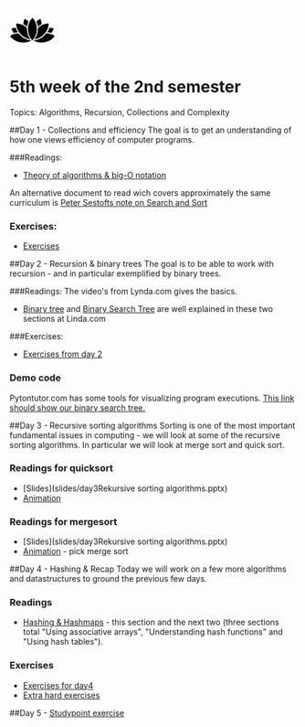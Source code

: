 ![Alt text](img/lotussm.png)
# 5th week of the 2nd semester
Topics: Algorithms, Recursion, Collections and Complexity



##Day 1 - Collections and efficiency
The goal is to get an understanding of how one views efficiency of computer programs. 

###Readings:

* [Theory of algorithms & big-O notation](study/complexity.md)

An alternative document to read wich covers approximately the same curriculum is [Peter Sestofts note on Search and Sort](study/SestoftSearchAndSort.pdf)

### Exercises:
* [Exercises](study/day1exercises.md)

##Day 2 - Recursion & binary trees
The goal is to be able to work with recursion - and in particular exemplified by binary trees.


###Readings:
The video's from Lynda.com gives the basics.

* [Binary tree](https://www.lynda.com/Developer-Programming-Foundations-tutorials/Introduction-tree-data-structures/149042/177132-4.html?org=cphbusiness.dk) and [Binary Search Tree](https://www.lynda.com/Developer-Programming-Foundations-tutorials/Understanding-binary-search-trees-BST/149042/177133-4.html?org=cphbusiness.dk) are well explained in these two sections at Linda.com

###Exercises:
* [Exercises from day 2](study/day2exercises.md)

### Demo code
Pytontutor.com has some tools for visualizing program executions. [This link should show our binary search tree.](http://pythontutor.com/java.html#code=public%20class%20YourClassNameHere%20%7B%0Apublic%20static%20void%20main%28String%5B%5D%20args%29%20%7B%0A%09%09BinaryTree%20bt%20%3D%20new%20BinaryTree%28%29%3B%0A%20%20%20%20%20%20%20%20%20%20%20%20%20%20%20%20bt.insert%282%29%3B%0A%20%20%20%20%20%20%20%20%20%20%20%20%20%20%20%20bt.insert%281%29%3B%0A%20%20%20%20%20%20%20%20%20%20%20%20%20%20%20%20bt.insert%283%29%3B%0A%09%09%0A%09%09boolean%20res%20%3D%20bt.lookup%282%29%3B%20%20%20%20%20%20%20%20%20%20%20%20%20%20%20%20%0A%09%09System.out.println%28res%29%3B%0A%20%20%20%20%20%20%20%20%20%20%20%20%20%20%20%20%0A%20%20%20%20%20%20%20%20%20%20%20%20%20%20%20%20res%20%3D%20bt.lookup%284%29%3B%20%0A%20%20%20%20%20%20%20%20%20%20%20%20%20%20%20%20System.out.println%28res%29%3B%0A%0A%09%09//int%20min%20%3D%20bt.minValue%28%29%3B%0A%09%09//System.out.println%28min%29%3B%0A%0A%09%7D%0A%7D%0A%0A%0Aclass%20BinaryTree%20%0A%7B%0A%09//%20Root%20node%20pointer.%20Will%20be%20null%20for%20an%20empty%20tree.%0A%09private%20Node%20root%3B%0A%09/*%0A%09--Node--%0A%09The%20binary%20tree%20is%20built%20using%20this%20nested%20node%20class.%0A%09Each%20node%20stores%20one%20data%20element,%20and%20has%20left%20and%20right%0A%09sub-tree%20pointer%20which%20may%20be%20null.%0A%09The%20node%20is%20a%20%22dumb%22%20nested%20class%20--%20we%20just%20use%20it%20for%0A%09storage%3B%20it%20does%20not%20have%20any%20methods.%0A%09%20*/%0A%09private%20class%20Node%20%7B%0A%09%09Node%20left%3B%0A%09%09Node%20right%3B%0A%09%09int%20data%3B%0A%09%09Node%28int%20newData%29%20%7B%0A%09%09%09left%20%3D%20null%3B%0A%09%09%09right%20%3D%20null%3B%0A%09%09%09data%20%3D%20newData%3B%0A%09%09%7D%0A%09%7D%0A%09/**%0A%09Creates%20an%20empty%20binary%20tree%20--%20a%20null%20root%20pointer.%0A%09%20*/%0A%09public%20BinaryTree%28%29%20%7B%0A%09%09root%20%3D%20null%3B%0A%09%7D%0A%09%0A%09/**%0A%09Returns%20true%20if%20the%20given%20target%20is%20in%20the%20binary%20tree.%0A%09Uses%20a%20recursive%20helper.%0A%09%20*/%0A%09public%20boolean%20lookup%28int%20data%29%20%7B%0A%09%09return%28lookup%28root,%20data%29%29%3B%0A%09%7D%0A%09%0A%09/**%0A%09Recursive%20lookup%20--%20given%20a%20node,%20recur%0A%09down%20searching%20for%20the%20given%20data.%0A%09%20*/%0A%09private%20boolean%20lookup%28Node%20node,%20int%20data%29%20%7B%0A%09%09if%20%28node%3D%3Dnull%29%20%7B%0A%09%09%09return%28false%29%3B%0A%09%09%7D%0A%09%09if%20%28data%3D%3Dnode.data%29%20%7B%0A%09%09%09return%28true%29%3B%0A%09%09%7D%0A%09%09else%20if%20%28data%3Cnode.data%29%20%7B%0A%09%09%09return%28lookup%28node.left,%20data%29%29%3B%0A%09%09%7D%0A%09%09else%20%7B%0A%09%09%09return%28lookup%28node.right,%20data%29%29%3B%0A%09%09%7D%0A%09%7D%0A%09%0A%09/**%0A%09Inserts%20the%20given%20data%20into%20the%20binary%20tree.%0A%09Uses%20a%20recursive%20helper.%0A%09%20*/%0A%09public%20void%20insert%28int%20data%29%20%7B%0A%09%09root%20%3D%20insert%28root,%20data%29%3B%0A%09%7D%0A%09%0A%09/**%0A%09Recursive%20insert%20--%20given%20a%20node%20pointer,%20recur%20down%20and%0A%09insert%20the%20given%20data%20into%20the%20tree.%20Returns%20the%20new%0A%09node%20pointer%20%28the%20standard%20way%20to%20communicate%0A%09a%20changed%20pointer%20back%20to%20the%20caller%29.%0A%09%20*/%0A%09private%20Node%20insert%28Node%20node,%20int%20data%29%20%7B%0A%09%09if%20%28node%3D%3Dnull%29%20%7B%0A%09%09%09node%20%3D%20new%20Node%28data%29%3B%0A%09%09%7D%0A%09%09else%20%7B%0A%09%09%09if%20%28data%20%3C%3D%20node.data%29%20%7B%0A%09%09%09%09node.left%20%3D%20insert%28node.left,%20data%29%3B%0A%09%09%09%7D%0A%09%09%09else%20%7B%0A%09%09%09%09node.right%20%3D%20insert%28node.right,%20data%29%3B%0A%09%09%09%7D%0A%09%09%7D%0A%09%09return%28node%29%3B%20//%20in%20any%20case,%20return%20the%20new%20pointer%20to%20the%20caller%0A%09%7D%0A%20%20%20%20%20%20%20%20%0A%20%20%20%20%20%20%20%20%0A%09%0A%09%0A%09%0A%09%0A%09%0A%0A%0A%0A%7D&cumulative=false&curInstr=1&heapPrimitives=false&mode=display&origin=opt-frontend.js&py=java&rawInputLstJSON=%5B%5D&textReferences=false)

##Day 3 - Recursive sorting algorithms
Sorting is one of the most important fundamental issues in computing - we will look at some of the recursive sorting algorithms.
In particular we will look at merge sort and quick sort.

### Readings for quicksort

* [Slides](slides/day3Rekursive sorting algorithms.pptx)
* [Animation](http://me.dt.in.th/page/Quicksort/)

### Readings for mergesort

* [Slides](slides/day3Rekursive sorting algorithms.pptx)
* [Animation](http://visualgo.net/sorting) - pick merge sort

##Day 4 - Hashing & Recap
Today we will work on a few more algorithms and datastructures to ground the previous few days.

### Readings
* [Hashing & Hashmaps](https://www.lynda.com/Developer-Programming-Foundations-tutorials/Using-associative-arrays/149042/177125-4.html?org=cphbusiness.dk) - this section and the next two (three sections total "Using associative arrays", "Understanding hash functions" and "Using hash tables").

### Exercises
* [Exercises for day4](study/day4exercises.md)
* [Extra hard exercises](study/day4red.md)
 

##Day 5 - [Studypoint exercise](study/day5StudypointExercise.md)


